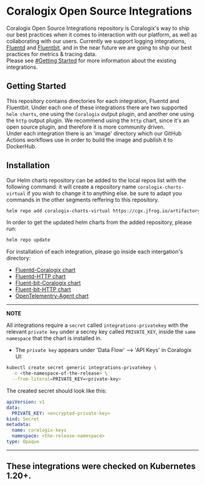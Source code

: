 # Coralogix Open Source Integrations
Coralogix Open Source Integrations repository is Coralogix's way to ship our best practices when it comes to interaction with our platform, as well as collaborating with our users.
Currently we support logging integrations, [Fluentd](https://www.fluentd.org/) and [Fluentbit](https://fluentbit.io/),
and in the near future we are going to ship our best practices for metrics & tracing data.  
Please see [#Getting Started](README.md#getting-started) for more information about the existing integrations.  


## Getting Started
This repository contains directories for each integration, Fluentd and Fluentbit.
Under each one of these integrations there are two supported `helm charts`, one using the `Coralogix` output plugin,
and another one using the `http` output plugin.
We recommend using the `http` chart, since it's an open source plugin, and therefore it is more community driven.       
Under each integration there is an 'image' directory which our GitHub Actions workflows use in order to build the image and publish it to DockerHub. 


## Installation
Our Helm charts repository can be added to the local repos list with the following command:
it will create a repository name `coralogix-charts-virtual` if you wish to change it to anything else.
be sure to adapt you commands in the other segments reffering to this repository.
```bash
helm repo add coralogix-charts-virtual https://cgx.jfrog.io/artifactory/coralogix-charts-virtual
```

In order to get the updated helm charts from the added repository, please run: 
```bash
helm repo update
```

For installation of each integration, please go inside each intergation's directory:
- [Fluentd-Coralogix chart](https://github.com/coralogix/eng-integrations/blob/master/fluentd/coralogix/README.md)
- [Fluentd-HTTP chart](https://github.com/coralogix/eng-integrations/blob/master/fluentd/http/README.md)
- [Fluent-bit-Coralogix chart](https://github.com/coralogix/eng-integrations/blob/master/fluent-bit/coralogix/README.md)
- [Fluent-bit-HTTP chart](https://github.com/coralogix/eng-integrations/blob/master/fluent-bit/http/README.md)
- [OpenTelementry-Agent chart](https://github.com/coralogix/eng-integrations/blob/master/otel-agent/README.md)

---
**NOTE**

All integrations require a `secret` called `integrations-privatekey` with the relevant `private key` under a secrey key called `PRIVATE_KEY`,
inside the `same namespace` that the chart is installed in.

* The `private key` appears under 'Data Flow' --> 'API Keys' in Coralogix UI:

```bash
kubectl create secret generic integrations-privatekey \
  -n <the-namespace-of-the-release> \
  --from-literal=PRIVATE_KEY=<private-key>
```

The created secret should look like this:
```yaml
apiVersion: v1
data:
  PRIVATE_KEY: <encrypted-private-key>
kind: Secret
metadata:
  name: coralogix-keys
  namespace: <the-release-namespace>
type: Opaque 
```

---

## These integrations were checked on Kubernetes 1.20+. 
